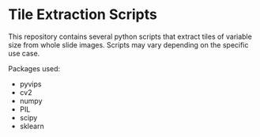 # Tile Extraction Scripts
This repository contains several python scripts that extract tiles of variable size from 
whole slide images. Scripts may vary depending on the specific use case.

Packages used:
- pyvips
- cv2
- numpy
- PIL
- scipy
- sklearn
